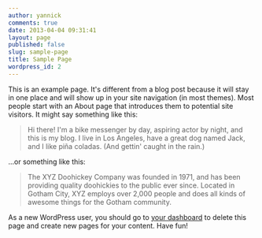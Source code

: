 ```yaml
---
author: yannick
comments: true
date: 2013-04-04 09:31:41
layout: page
published: false
slug: sample-page
title: Sample Page
wordpress_id: 2
---
```


This is an example page. It's different from a blog post because it will stay in one place and will show up in your site navigation (in most themes). Most people start with an About page that introduces them to potential site visitors. It might say something like this:



> Hi there! I'm a bike messenger by day, aspiring actor by night, and this is my blog. I live in Los Angeles, have a great dog named Jack, and I like piña coladas. (And gettin' caught in the rain.)



...or something like this:



> The XYZ Doohickey Company was founded in 1971, and has been providing quality doohickies to the public ever since. Located in Gotham City, XYZ employs over 2,000 people and does all kinds of awesome things for the Gotham community.



As a new WordPress user, you should go to [your dashboard](http://yannick.poulet.org/wpblog/wp-admin/) to delete this page and create new pages for your content. Have fun!
